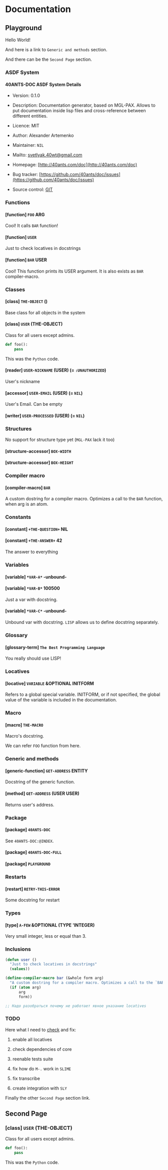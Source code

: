 # Documentation

## Playground

Hello World!

And here is a link to `Generic and methods` section.

And there can be the `Second Page` section.

### ASDF System

#### 40ANTS-DOC ASDF System Details

* Version: 0.1.0

* Description: Documentation generator, based on MGL-PAX. Allows to put documentation inside lisp files and cross-reference between different entities.

* Licence: MIT

* Author: Alexander Artemenko

* Maintainer: `NIL`

* Mailto: [svetlyak.40wt@gmail.com](mailto:svetlyak.40wt@gmail.com)

* Homepage: [http://40ants.com/doc](http://40ants.com/doc)

* Bug tracker: [https://github.com/40ants/doc/issues](https://github.com/40ants/doc/issues)

* Source control: [GIT](https://github.com/40ants/doc)

### Functions

#### [function] `FOO` ARG


Cool! It calls `BAR` function!


#### [function] `USER`


Just to check locatives in docstrings


#### [function] `BAR` USER


Cool! This function prints its USER argument. It is also exists as `BAR` compiler-macro.


### Classes

#### [class] `THE-OBJECT` ()


Base class for all objects in the system


#### [class] `USER` (THE-OBJECT)


Class for all users except admins.

```python
def foo():
    pass
```
This was the `Python` code.


#### [reader] `USER-NICKNAME` (USER) (= `:UNAUTHORIZED`)


User's nickname


#### [accessor] `USER-EMAIL` (USER) (= `NIL`)


User's Email. Can be empty


#### [writer] `USER-PROCESSED` (USER) (= `NIL`)



### Structures

No support for structure type yet (`MGL-PAX` lack it too)

#### [structure-accessor] `BOX-WIDTH`



#### [structure-accessor] `BOX-HEIGHT`



### Compiler macro

#### [compiler-macro] `BAR`


A custom dostring for a compiler macro. Optimizes a call to the `BAR` function, when arg is an atom.


### Constants

#### [constant] `+THE-QUESTION+` NIL



#### [constant] `+THE-ANSWER+` 42


The answer to everything


### Variables

#### [variable] `*VAR-A*` -unbound-



#### [variable] `*VAR-B*` 100500


Just a var with docstring.


#### [variable] `*VAR-C*` -unbound-


Unbound var with docstring. `LISP` allows us to define docstring separately.


### Glossary

#### [glossary-term] `The Best Programming Language`


You really should use LISP!


### Locatives

#### [locative] `VARIABLE` &OPTIONAL INITFORM


Refers to a global special variable. INITFORM, or if not specified,
the global value of the variable is included in the documentation.


### Macro

#### [macro] `THE-MACRO`


Macro's docstring.

We can refer `FOO` function from here.


### Generic and methods

#### [generic-function] `GET-ADDRESS` ENTITY


Docstring of the generic function.


#### [method] `GET-ADDRESS` (USER USER)


Returns user's address.


### Package

#### [package] `40ANTS-DOC`


See `40ANTS-DOC:@INDEX`.


#### [package] `40ANTS-DOC-FULL`



#### [package] `PLAYGROUND`



### Restarts

#### [restart] `RETRY-THIS-ERROR`


Some docstring for restart


### Types

#### [type] `A-FEW` &OPTIONAL (TYPE 'INTEGER)


Very small integer, less or equal than 3.


### Inclusions

```lisp
(defun user ()
  "Just to check locatives in docstrings"
  (values))

(define-compiler-macro bar (&whole form arg)
  "A custom dostring for a compiler macro. Optimizes a call to the `BAR` function, when arg is an atom."
  (if (atom arg)
      arg
      form))

;; Надо разобраться почему не работает явное указание locatives
```
### TODO

Here what I need to [check](https://yandex.ru) and fix:

1. enable all locatives

2. check dependencies of core

3. reenable tests suite

4. fix how do `M-.` work in `SLIME`

5. fix transcribe

6. create integration with `SLY`

Finally the other `Second Page` section link.

## Second Page

### [class] `USER` (THE-OBJECT)


Class for all users except admins.

```python
def foo():
    pass
```
This was the `Python` code.


